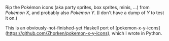 Rip the Pokémon icons (aka party sprites, box sprites, minis, ...) from
_Pokémon X_, and probably also _Pokémon Y_.  (I don't have a dump of _Y_ to
test it on.)

This is an obviously-not-finished-yet Haskell port of [pokemon-x-y-icons]
(https://github.com/Zhorken/pokemon-x-y-icons), which I wrote in Python.
